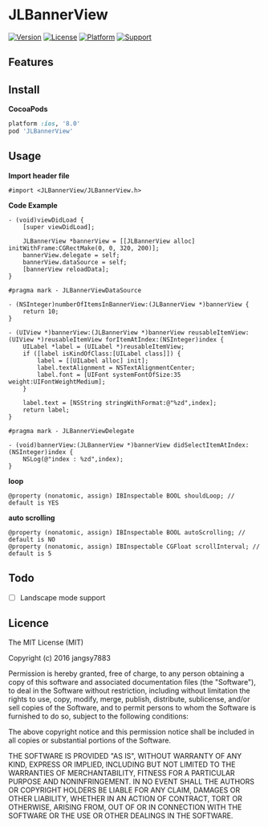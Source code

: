 # JLBannerView
[![Version](https://img.shields.io/cocoapods/v/JLBannerView.svg?style=flat)](http://cocoadocs.org/docsets/JLBannerView)
[![License](https://img.shields.io/cocoapods/l/JLBannerView.svg?style=flat)](http://cocoadocs.org/docsets/JLBannerView)
[![Platform](https://img.shields.io/cocoapods/p/JLBannerView.svg?style=flat)](http://cocoadocs.org/docsets/JLBannerView)
[![Support](https://img.shields.io/badge/support-iOS%208+-blue.svg?style=flat)](https://www.apple.com/nl/ios/)

## Features

## Install
**CocoaPods**
```ruby
platform :ios, '8.0'
pod 'JLBannerView'
```

## Usage
**Import header file**
```objc
#import <JLBannerView/JLBannerView.h>
```

**Code Example**
```objc
- (void)viewDidLoad {
    [super viewDidLoad];

    JLBannerView *bannerView = [[JLBannerView alloc] initWithFrame:CGRectMake(0, 0, 320, 200)];
    bannerView.delegate = self;
    bannerView.dataSource = self;
    [bannerView reloadData];
}

#pragma mark - JLBannerViewDataSource

- (NSInteger)numberOfItemsInBannerView:(JLBannerView *)bannerView {
    return 10;
}

- (UIView *)bannerView:(JLBannerView *)bannerView reusableItemView:(UIView *)reusableItemView forItemAtIndex:(NSInteger)index {    
    UILabel *label = (UILabel *)reusableItemView;
    if ([label isKindOfClass:[UILabel class]]) {
        label = [[UILabel alloc] init];
        label.textAlignment = NSTextAlignmentCenter;
        label.font = [UIFont systemFontOfSize:35 weight:UIFontWeightMedium];
    }
    
    label.text = [NSString stringWithFormat:@"%zd",index];
    return label;
}

#pragma mark - JLBannerViewDelegate

- (void)bannerView:(JLBannerView *)bannerView didSelectItemAtIndex:(NSInteger)index {
    NSLog(@"index : %zd",index);
}
```

**loop**
```objc
@property (nonatomic, assign) IBInspectable BOOL shouldLoop; // default is YES
```

**auto scrolling**
```objc
@property (nonatomic, assign) IBInspectable BOOL autoScrolling; // default is NO
@property (nonatomic, assign) IBInspectable CGFloat scrollInterval; // default is 5

```

## Todo
- [ ] Landscape mode support

## Licence
The MIT License (MIT)

Copyright (c) 2016 jangsy7883

Permission is hereby granted, free of charge, to any person obtaining a copy
of this software and associated documentation files (the "Software"), to deal
in the Software without restriction, including without limitation the rights
to use, copy, modify, merge, publish, distribute, sublicense, and/or sell
copies of the Software, and to permit persons to whom the Software is
furnished to do so, subject to the following conditions:

The above copyright notice and this permission notice shall be included in all
copies or substantial portions of the Software.

THE SOFTWARE IS PROVIDED "AS IS", WITHOUT WARRANTY OF ANY KIND, EXPRESS OR
IMPLIED, INCLUDING BUT NOT LIMITED TO THE WARRANTIES OF MERCHANTABILITY,
FITNESS FOR A PARTICULAR PURPOSE AND NONINFRINGEMENT. IN NO EVENT SHALL THE
AUTHORS OR COPYRIGHT HOLDERS BE LIABLE FOR ANY CLAIM, DAMAGES OR OTHER
LIABILITY, WHETHER IN AN ACTION OF CONTRACT, TORT OR OTHERWISE, ARISING FROM,
OUT OF OR IN CONNECTION WITH THE SOFTWARE OR THE USE OR OTHER DEALINGS IN THE
SOFTWARE.

